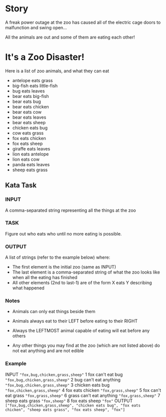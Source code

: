 # Story
A freak power outage at the zoo has caused all of the electric cage doors to malfunction and swing open...

All the animals are out and some of them are eating each other!

# It's a Zoo Disaster!
Here is a list of zoo animals, and what they can eat

* antelope eats grass
* big-fish eats little-fish
* bug eats leaves
* bear eats big-fish
* bear eats bug
* bear eats chicken
* bear eats cow
* bear eats leaves
* bear eats sheep
* chicken eats bug
* cow eats grass
* fox eats chicken
* fox eats sheep
* giraffe eats leaves
* lion eats antelope
* lion eats cow
* panda eats leaves
* sheep eats grass
## Kata Task
### INPUT
A comma-separated string representing all the things at the zoo

### TASK
Figure out who eats who until no more eating is possible.

### OUTPUT
A list of strings (refer to the example below) where:

* The first element is the initial zoo (same as INPUT)
* The last element is a comma-separated string of what the zoo looks like when all the eating has finished
* All other elements (2nd to last-1) are of the form X eats Y describing what happened
### Notes
* Animals can only eat things beside them

* Animals always eat to their LEFT before eating to their RIGHT

* Always the LEFTMOST animal capable of eating will eat before any others

* Any other things you may find at the zoo (which are not listed above) do not eat anything and are not edible

### Example
INPUT	```"fox,bug,chicken,grass,sheep"```
1	fox can't eat bug	```"fox,bug,chicken,grass,sheep"```
2	bug can't eat anything	```"fox,bug,chicken,grass,sheep"```
3	chicken eats bug	```"fox,chicken,grass,sheep"```
4	fox eats chicken	```"fox,grass,sheep"```
5	fox can't eat grass	```"fox,grass,sheep"```
6	grass can't eat anything	```"fox,grass,sheep"```
7	sheep eats grass	```"fox,sheep"```
8	fox eats sheep	```"fox"```
OUTPUT	```["fox,bug,chicken,grass,sheep", "chicken eats bug", "fox eats chicken", "sheep eats grass", "fox eats sheep", "fox"]```
